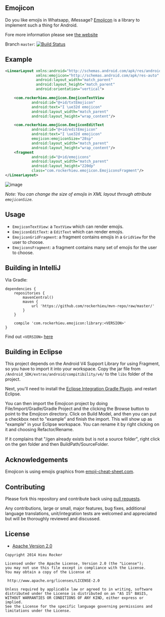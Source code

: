 ## Emojicon

Do you like emojis in Whatsapp, iMessage? [Emojicon](http://rockerhieu.github.io/emojicon/) is a library to implement such a thing for Android.

Fore more information please see [the website](http://rockerhieu.github.io/emojicon/)

Branch `master`: [![Build Status](https://travis-ci.org/rockerhieu/emojicon.png?branch=master)](https://travis-ci.org/rockerhieu/emojicon)

## Example

```xml
<LinearLayout xmlns:android="http://schemas.android.com/apk/res/android"
              xmlns:emojicon="http://schemas.android.com/apk/res-auto"
              android:layout_width="match_parent"
              android:layout_height="match_parent"
              android:orientation="vertical">

    <com.rockerhieu.emojicon.EmojiconTextView
            android:id="@+id/txtEmojicon"
            android:text="I \ue32d emojicon"
            android:layout_width="match_parent"
            android:layout_height="wrap_content"/>

    <com.rockerhieu.emojicon.EmojiconEditText
            android:id="@+id/editEmojicon"
            android:text="I \ue32d emojicon"
            emojicon:emojiconSize="28sp"
            android:layout_width="match_parent"
            android:layout_height="wrap_content"/>
    <fragment
            android:id="@+id/emojicons"
            android:layout_width="match_parent"
            android:layout_height="220dp"
            class="com.rockerhieu.emojicon.EmojiconsFragment"/>
</LinearLayout>
```

![image](https://github.com/rockerhieu/emojicon/raw/master/images/sample.jpg)

_Note: You can change the size of emojis in XML layout through attribute `emojiconSize`._

## Usage

* `EmojiconTextView`: a `TextView` which can render emojis.
* `EmojiconEditText`: a `EditText` which can render emojis.
* `EmojiconGridFragment`: a fragment contains emojis in a `GridView` for the user to choose.
* `EmojiconsFragment`: a fragment contains many set of emojis for the user to choose.

## Building in IntelliJ

Via Gradle:

```
dependencies {
    repositories {
    	mavenCentral()
        maven {
            url 'https://github.com/rockerhieu/mvn-repo/raw/master/'
        }
    }

    compile 'com.rockerhieu.emojicon:library:<VERSION>'
}
```

Find out `<VERSION>` [here](https://github.com/rockerhieu/mvn-repo/tree/master/com/rockerhieu/emojicon/library)

## Building in Eclipse

This project depends on the Android V4 Support Library for using Fragment, so
you have to import it into your workspace. Copy the jar file from
`/Android_SDK/extras/android/compitibility/v4/` to the `libs` folder of the project.

Next, you'll need to install the [Eclipse Integration Gradle Plugin](https://github.com/spring-projects/eclipse-integration-gradle).
and restart Eclipse.

You can then import the Emojicon project by doing File/Import/Gradle/Gradle Project
and the clicking the Browse button to point to the Emojicon directory.  Click
on Build Model, and then you can put a checkbox next to "example" and finish the import.  This
will show up as "example" in your Eclipse workspace.  You can rename it by right clicking on it
and choosing Refactor/Rename.

If it complains that "/gen already exists but is not a source folder", right click on the
gen folder and then BuildPath/SourceFolder.

## Acknowledgements

Emojicon is using emojis graphics from [emoji-cheat-sheet.com](https://github.com/arvida/emoji-cheat-sheet.com/tree/master/public/graphics/emojis).

## Contributing

Please fork this repository and contribute back using
[pull requests](https://github.com/rockerhieu/emojicon/pulls).

Any contributions, large or small, major features, bug fixes, additional
language translations, unit/integration tests are welcomed and appreciated
but will be thoroughly reviewed and discussed.

## License

* [Apache Version 2.0](http://www.apache.org/licenses/LICENSE-2.0.html)

```
Copyright 2014 Hieu Rocker

Licensed under the Apache License, Version 2.0 (the "License");
you may not use this file except in compliance with the License.
You may obtain a copy of the License at

 http://www.apache.org/licenses/LICENSE-2.0

Unless required by applicable law or agreed to in writing, software
distributed under the License is distributed on an "AS IS" BASIS,
WITHOUT WARRANTIES OR CONDITIONS OF ANY KIND, either express or implied.
See the License for the specific language governing permissions and
limitations under the License.
```